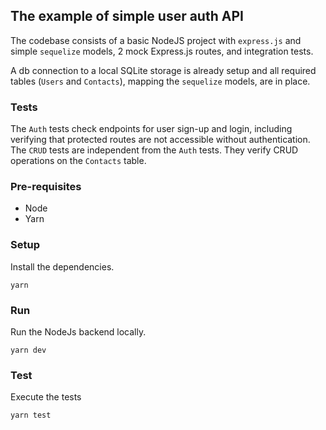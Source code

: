 ## The example of simple user auth API

The codebase consists of a basic NodeJS project with `express.js` and simple `sequelize` models, 2 mock Express.js routes, and integration tests.

A db connection to a local SQLite storage is already setup and all required tables (`Users` and `Contacts`), mapping the `sequelize` models, are in place.
 
### Tests

The `Auth` tests check endpoints for user sign-up and login, including verifying that protected routes are not accessible without authentication.
The `CRUD` tests are independent from the `Auth` tests. They verify CRUD operations on the `Contacts` table.

### Pre-requisites

- Node
- Yarn

### Setup
Install the dependencies.
```$sh
yarn
```

### Run
Run the NodeJs backend locally.
```$sh
yarn dev
```

### Test
Execute the tests
```$sh
yarn test
```

